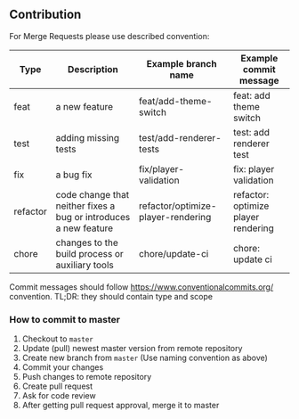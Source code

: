 ## Contribution

For Merge Requests please use described convention:

| Type     | Description                                                      | Example branch name                | Example commit message              |
|----------|------------------------------------------------------------------|------------------------------------|-------------------------------------|
| feat     | a new feature                                                    | feat/add-theme-switch              | feat: add theme switch              |
| test     | adding missing tests                                             | test/add-renderer-tests            | test: add renderer test             |
| fix      | a bug fix                                                        | fix/player-validation              | fix: player validation              |
| refactor | code change that neither fixes a bug or introduces a new feature | refactor/optimize-player-rendering | refactor: optimize player rendering |
| chore    | changes to the build process or auxiliary tools                  | chore/update-ci                    | chore: update ci                    |

Commit messages should follow <https://www.conventionalcommits.org/> convention.
TL;DR: they should contain type and scope

### How to commit to master

1. Checkout to `master`
2. Update (pull) newest master version from remote repository
3. Create new branch from `master` (Use naming convention as above)
4. Commit your changes
5. Push changes to remote repository
6. Create pull request
7. Ask for code review
8. After getting pull request approval, merge it to master